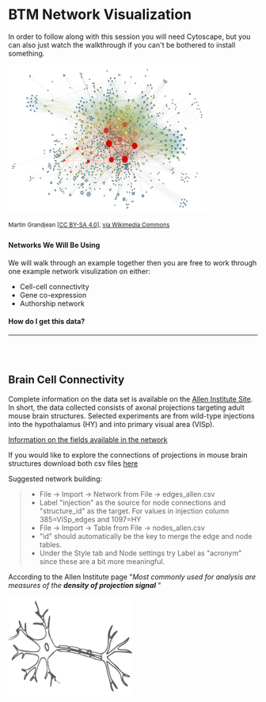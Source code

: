 
# BTM Network Visualization
In order to follow along with this session you will need Cytoscape, but you can also just watch the walkthrough if you can't be bothered to install something. 


<p align="left">
  <img src="figures/SocialNetworkAnalysis.png" alt="cookbook" width="400" height="300">
    <figcaption> <sup>Martin Grandjean [<a href="https://creativecommons.org/licenses/by-sa/4.0">CC BY-SA 4.0</a>], <a href="https://commons.wikimedia.org/wiki/File:SocialNetworkAnalysis.png">via Wikimedia Commons</a></sup></figcaption>
</p>



#### Networks We Will Be Using
We will walk through an example together then you are free to work through one example network visulization on either:
- Cell-cell connectivity
- Gene co-expression
- Authorship network


#### How do I get this data?

___


<br/><br/>

## Brain Cell Connectivity
Complete information on the data set is available on the [Allen Institute Site](http://alleninstitute.github.io/AllenSDK/connectivity.html). In short, the data collected consists of axonal projections targeting adult mouse brain structures. Selected experiments are from wild-type injections into the hypothalamus (HY) and into primary visual area (VISp).

[Information on the fields available in the network](http://alleninstitute.github.io/AllenSDK/unionizes.html)

If you would like to explore the connections of projections in mouse brain structures download both csv files [here](https://github.com/redgar598/EMBL_BTM_2019/tree/master/network_visualization/data)

Suggested network building:
> - File -> Import -> Network from File -> edges_allen.csv 
> - Label "injection" as the source for node connections and "structure_id" as the target. For values in injection column 385=VISp_edges and 1097=HY
> - File -> Import -> Table from File -> nodes_allen.csv 
> - "id" should automatically be the key to merge the edge and node tables. 
> - Under the Style tab and Node settings try Label as "acronym" since these are a bit more meaningful. 

According to the Allen Institute page "<em>Most commonly used for analysis are measures of the <strong>density of projection signal</strong> </em>"


<p align="left">
  <img src="figures/brain-2022398_960_720.png" width="250" height="200">
</p>

